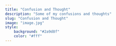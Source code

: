 ```yaml
---
title: "Confusion and Thought"
description: "Some of my confusions and thoughts"
slug: "Confusion and Thought"
image: "image.jpg"
style:
    background: "#2a9d8f"
    color: "#fff"
---
```

